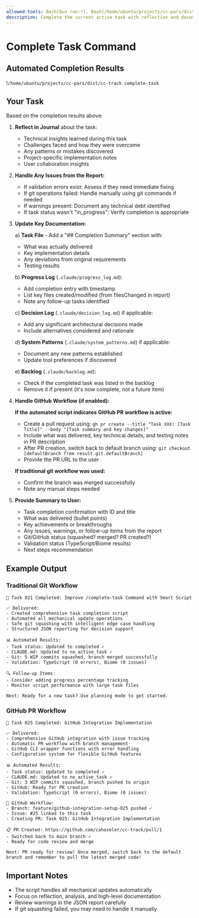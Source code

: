 ```yaml
---
allowed-tools: Bash(bun run:*), Bash(/home/ubuntu/projects/cc-pars/dist/cc-track complete-task), TodoWrite, mcp__private-journal__process_thoughts, Edit, Read
description: Complete the current active task with reflection and documentation
---
```


# Complete Task Command

## Automated Completion Results
!`/home/ubuntu/projects/cc-pars/dist/cc-track complete-task`

## Your Task

Based on the completion results above:

1. **Reflect in Journal** about the task:
   - Technical insights learned during this task
   - Challenges faced and how they were overcome  
   - Any patterns or mistakes discovered
   - Project-specific implementation notes
   - User collaboration insights

2. **Handle Any Issues from the Report:**
   - If validation errors exist: Assess if they need immediate fixing
   - If git operations failed: Handle manually using git commands if needed
   - If warnings present: Document any technical debt identified
   - If task status wasn't "in_progress": Verify completion is appropriate

3. **Update Key Documentation:**
   
   a) **Task File** - Add a "## Completion Summary" section with:
      - What was actually delivered
      - Key implementation details  
      - Any deviations from original requirements
      - Testing results
   
   b) **Progress Log** (`.claude/progress_log.md`):
      - Add completion entry with timestamp
      - List key files created/modified (from filesChanged in report)
      - Note any follow-up tasks identified
   
   c) **Decision Log** (`.claude/decision_log.md`) if applicable:
      - Add any significant architectural decisions made
      - Include alternatives considered and rationale
   
   d) **System Patterns** (`.claude/system_patterns.md`) if applicable:
      - Document any new patterns established
      - Update tool preferences if discovered
   
   e) **Backlog** (`.claude/backlog.md`):
      - Check if the completed task was listed in the backlog
      - Remove it if present (it's now complete, not a future item)

4. **Handle GitHub Workflow (if enabled):**
   
   **If the automated script indicates GitHub PR workflow is active:**
   - Create a pull request using: `gh pr create --title "Task XXX: [Task Title]" --body "[Task summary and key changes]"`
   - Include what was delivered, key technical details, and testing notes in PR description
   - After PR creation, switch back to default branch using: `git checkout [defaultBranch from result.git.defaultBranch]`
   - Provide the PR URL to the user
   
   **If traditional git workflow was used:**
   - Confirm the branch was merged successfully
   - Note any manual steps needed
   
5. **Provide Summary to User:**
   - Task completion confirmation with ID and title
   - What was delivered (bullet points)
   - Key achievements or breakthroughs
   - Any issues, warnings, or follow-up items from the report
   - Git/GitHub status (squashed? merged? PR created?)
   - Validation status (TypeScript/Biome results)
   - Next steps recommendation

## Example Output

### Traditional Git Workflow
```
📝 Task 021 Completed: Improve /complete-task Command with Smart Script

✅ Delivered:
- Created comprehensive task completion script
- Automated all mechanical update operations
- Safe git squashing with intelligent edge case handling
- Structured JSON reporting for decision support

📊 Automated Results:
- Task status: Updated to completed ✓
- CLAUDE.md: Updated to no_active_task ✓
- Git: 5 WIP commits squashed, branch merged successfully
- Validation: TypeScript (0 errors), Biome (0 issues)

🔍 Follow-up Items:
- Consider adding progress percentage tracking
- Monitor script performance with large task files

Next: Ready for a new task? Use planning mode to get started.
```

### GitHub PR Workflow
```
📝 Task 025 Completed: GitHub Integration Implementation

✅ Delivered:
- Comprehensive GitHub integration with issue tracking
- Automatic PR workflow with branch management
- GitHub CLI wrapper functions with error handling
- Configuration system for flexible GitHub features

📊 Automated Results:
- Task status: Updated to completed ✓
- CLAUDE.md: Updated to no_active_task ✓
- Git: 3 WIP commits squashed, branch pushed to origin
- GitHub: Ready for PR creation
- Validation: TypeScript (0 errors), Biome (0 issues)

🚀 GitHub Workflow:
- Branch: feature/github-integration-setup-025 pushed ✓
- Issue: #25 linked to this task
- Creating PR: Task 025: GitHub Integration Implementation

📋 PR Created: https://github.com/cahaseler/cc-track/pull/1
- Switched back to main branch ✓
- Ready for code review and merge

Next: PR ready for review! Once merged, switch back to the default branch and remember to pull the latest merged code!
```

## Important Notes

- The script handles all mechanical updates automatically
- Focus on reflection, analysis, and high-level documentation
- Review warnings in the JSON report carefully
- If git squashing failed, you may need to handle it manually